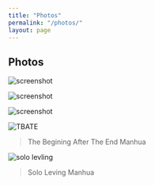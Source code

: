 ```yaml
---
title: "Photos"
permalink: "/photos/"
layout: page
---
```


## Photos

![screenshot](https://images-wixmp-ed30a86b8c4ca887773594c2.wixmp.com/f/9956aeaf-2c66-41ac-85e8-1423f66ad703/d9uo31m-666e6108-595c-4965-b15c-fe1b06831f50.jpg/v1/fill/w_560,h_350,q_70,strp/kobe_bryant_grunge_nba_wallpaper_by_skythlee_d9uo31m-350t.jpg?token=eyJ0eXAiOiJKV1QiLCJhbGciOiJIUzI1NiJ9.eyJzdWIiOiJ1cm46YXBwOjdlMGQxODg5ODIyNjQzNzNhNWYwZDQxNWVhMGQyNmUwIiwiaXNzIjoidXJuOmFwcDo3ZTBkMTg4OTgyMjY0MzczYTVmMGQ0MTVlYTBkMjZlMCIsIm9iaiI6W1t7ImhlaWdodCI6Ijw9MTAwMCIsInBhdGgiOiJcL2ZcLzk5NTZhZWFmLTJjNjYtNDFhYy04NWU4LTE0MjNmNjZhZDcwM1wvZDl1bzMxbS02NjZlNjEwOC01OTVjLTQ5NjUtYjE1Yy1mZTFiMDY4MzFmNTAuanBnIiwid2lkdGgiOiI8PTE2MDAifV1dLCJhdWQiOlsidXJuOnNlcnZpY2U6aW1hZ2Uub3BlcmF0aW9ucyJdfQ.IHppVkP1VXvbQy31rmkv2VtQeD3Caw3nZ_O1MXdyFP4)

![screenshot](https://media.cntraveler.com/photos/58d2c0a6ed5947303561e5f5/master/w_2048,h_1536,c_limit/shibuya-crossing-tokyo-GettyImages-595729388.jpg)

![screenshot](https://www.planetware.com/wpimages/2020/08/japan-best-cities-fukuoka.jpg)

![TBATE](https://static.wikia.nocookie.net/thebate/images/5/57/Arthur_Realmheart.png/revision/latest?cb=20200212043101)
> The Begining After The End Manhua

![solo levling](https://e0.pxfuel.com/wallpapers/828/5/desktop-wallpaper-solo-leveling-electric-blue-art-manhwa-sung-jin-woo.jpg)
> Solo Leving Manhua
